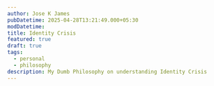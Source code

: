 ```yaml
---
author: Jose K James
pubDatetime: 2025-04-28T13:21:49.000+05:30
modDatetime: 
title: Identity Crisis
featured: true
draft: true
tags:
  - personal
  - philosophy
description: My Dumb Philosophy on understanding Identity Crisis
---
```


